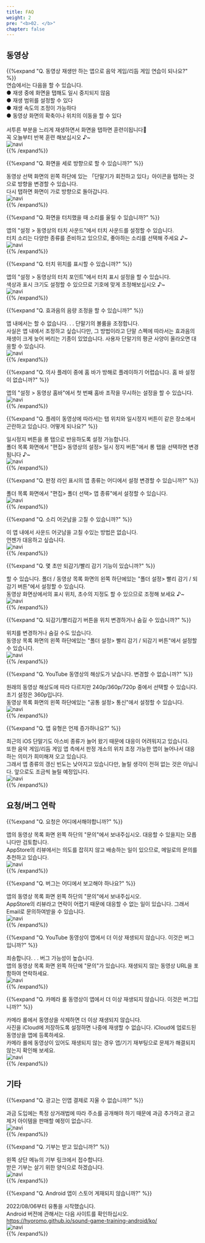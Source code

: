 ```yaml
---
title: FAQ
weight: 2
pre: "<b>02. </b>"
chapter: false
---
```


## 동영상

<!-- Q. 動画再生するだけのアプリで音/リズムゲームの練習になるのでしょうか？ -->{{%expand "Q. 동영상 재생만 하는 앱으로 음악 게임/리듬 게임 연습이 되나요?" %}}
<div class="balloon">
연습에서는 다음을 할 수 있습니다.<br>
● 재생 중에 화면을 탭해도 일시 중지되지 않음<br>
● 재생 범위를 설정할 수 있다<br>
● 재생 속도의 조정이 가능하다<br>
● 동영상 화면의 확축이나 위치의 이동을 할 수 있다<br>
<br>
서투른 부분을 느리게 재생하면서 화면을 탭하면 훈련이됩니다💪<br>꼭 오늘부터 반복 훈련 해보십시오 ♪~
</div>
<div class="box"><img src="navi_001.png" alt="navi" class="img-right"></div>
{{% /expand%}}
<br>

<!-- Q. 縦向きにする事は出来ますか？ -->
{{%expand "Q. 화면을 세로 방향으로 할 수 있습니까?" %}}
<div class="balloon">
동영상 선택 화면의 왼쪽 하단에 있는 「단말기가 회전하고 있다」아이콘을 탭하는 것으로 방향을 변경할 수 있습니다.<br>
다시 탭하면 화면이 가로 방향으로 돌아갑니다.
</div>
<div class="box"><img src="navi_001.png" alt="navi" class="img-right"></div>
{{% /expand%}}
<br>

<!-- Q. タッチ音を鳴らす事は出来ますか？ -->
{{%expand "Q. 화면을 터치했을 때 소리를 울릴 수 있습니까?" %}}
<div class="balloon">
앱의 "설정 > 동영상의 터치 사운드"에서 터치 사운드를 설정할 수 있습니다.<br>
터치 소리는 다양한 종류를 준비하고 있으므로, 좋아하는 소리를 선택해 주세요 ♪~
</div>
<div class="box"><img src="navi_002.png" alt="navi" class="img-right"></div>
{{% /expand%}}
<br>

<!-- Q. タッチ箇所を表示する事は出来ますか？ -->
{{%expand "Q. 터치 위치를 표시할 수 있습니까?" %}}
<div class="balloon">
앱의 "설정 > 동영상의 터치 포인트"에서 터치 표시 설정을 할 수 있습니다.<br>
색상과 표시 크기도 설정할 수 있으므로 기호에 맞게 조정해보십시오 ♪~
</div>
<div class="box"><img src="navi_002.png" alt="navi" class="img-right"></div>
{{% /expand%}}
<br>

<!-- Q. 効果音の音量調整は行なえますか？ -->
{{%expand "Q. 효과음의 음량 조정을 할 수 있습니까?" %}}
<div class="balloon">
앱 내에서는 할 수 없습니다. . . 단말기의 볼륨을 조정합니다.<br>사실은 앱 내에서 조정하고 싶습니다만, 그 방법이라고 단말 스펙에 따라서는 효과음의 재생이 크게 늦어 버리는 기종이 있었습니다. 사용자 단말기의 평균 사양이 올라오면 대응할 수 있습니다.
</div>
<div class="box"><img src="navi_004.png" alt="navi" class="img-right"></div>
{{% /expand%}}
<br>

<!-- Q. 疑似プレイ中にホームバーが邪魔でプレイし難いです。ホームバー設定は無いですか？ -->
{{%expand "Q. 의사 플레이 중에 홈 바가 방해로 플레이하기 어렵습니다. 홈 바 설정이 없습니까?" %}}
<div class="balloon">
앱의 "설정 > 동영상 홈바"에서 첫 번째 홈바 조작을 무시하는 설정을 할 수 있습니다.
</div>
<div class="box"><img src="navi_001.png" alt="navi" class="img-right"></div>
{{% /expand%}}
<br>

<!-- Q. プレイ動画によってはタップ位置と一時停止ボタンが同じ場所で困っています。どうにかなりませんか？ -->
{{%expand "Q. 플레이 동영상에 따라서는 탭 위치와 일시정지 버튼이 같은 장소에서 곤란하고 있습니다. 어떻게 되나요?" %}}
<div class="balloon">
일시정지 버튼을 롱 탭으로 반응하도록 설정 가능합니다.<br>
폴더 목록 화면에서 "편집> 동영상의 설정> 일시 정지 버튼"에서 롱 탭을 선택하면 변경됩니다 ♪~
</div>
<div class="box"><img src="navi_002.png" alt="navi" class="img-right"></div>
{{% /expand%}}
<br>

<!-- Q. アプリの判定ライン表示の設定は何処から行えますか？ -->
{{%expand "Q. 판정 라인 표시의 앱 종류는 어디에서 설정 변경할 수 있습니까?" %}}
<div class="balloon">
폴더 목록 화면에서 "편집> 폴더 선택> 앱 종류"에서 설정할 수 있습니다.
</div>
<div class="box"><img src="navi_001.png" alt="navi" class="img-right"></div>
{{% /expand%}}
<br>

<!-- Q. 音ズレを直せますか？ -->
{{%expand "Q. 소리 어긋남을 고칠 수 있습니까?" %}}
<div class="balloon">
이 앱 내에서 사운드 어긋남을 고칠 수있는 방법은 없습니다.<br>언젠가 대응하고 싶습니다.
</div>
<div class="box"><img src="navi_003.png" alt="navi" class="img-right"></div>
{{% /expand%}}
<br>

<!-- Q. 数秒だけ巻き戻し/早送りする機能はありますか？ -->
{{%expand "Q. 몇 초만 되감기/빨리 감기 기능이 있습니까?" %}}
<div class="balloon">
할 수 있습니다. 폴더 / 동영상 목록 화면의 왼쪽 하단에있는 "폴더 설정> 빨리 감기 / 되감기 버튼"에서 설정할 수 있습니다.<br>
동영상 화면상에서의 표시 위치, 초수의 지정도 할 수 있으므로 조정해 보세요 ♪~
</div>
<div class="box"><img src="navi_002.png" alt="navi" class="img-right"></div>
{{% /expand%}}
<br>

<!-- Q. 巻き戻し/早送りボタンを位置変更または非表示できますか？ -->
{{%expand "Q. 되감기/빨리감기 버튼을 위치 변경하거나 숨길 수 있습니까?" %}}
<div class="balloon">
위치를 변경하거나 숨길 수도 있습니다.<br>동영상 목록 화면의 왼쪽 하단에있는 "폴더 설정> 빨리 감기 / 되감기 버튼"에서 설정할 수 있습니다.
</div>
<div class="box"><img src="navi_001.png" alt="navi" class="img-right"></div>
{{% /expand%}}
<br>

<!-- Q. YouTube動画の解像度が低いです。変更出来ませんか？ -->
{{%expand "Q. YouTube 동영상의 해상도가 낮습니다. 변경할 수 없습니까?" %}}
<div class="balloon">
원래의 동영상 해상도에 따라 다르지만 240p/360p/720p 중에서 선택할 수 있습니다. 초기 설정은 360p입니다.<br>동영상 목록 화면의 왼쪽 하단에있는 "공통 설정> 통신"에서 설정할 수 있습니다.
</div>
<div class="box"><img src="navi_002.png" alt="navi" class="img-right"></div>
{{% /expand%}}
<br>

<!-- Q. ◯◯のアプリ種類はいつ増えますか？ -->
{{%expand "Q. 앱 유형은 언제 증가하나요?" %}}
<div class="balloon">
최근의 iOS 단말기도 아스비 종류가 늘어 왔기 때문에 대응이 어려워지고 있습니다.<br>
또한 음악 게임/리듬 게임 앱 측에서 판정 개소의 위치 조정 가능한 앱이 늘어나서 대응하는 의미가 희미해져 오고 있습니다.<br>그래서 앱 종류의 갱신 빈도는 낮아지고 있습니다만, 늘릴 생각이 전혀 없는 것은 아닙니다. 앞으로도 조금씩 늘릴 예정입니다.
</div>
<div class="box"><img src="navi_003.png" alt="navi" class="img-right"></div>
{{% /expand%}}

## 요청/버그 연락

<!-- Q. 要望は何処からすればいいですか？ -->
{{%expand "Q. 요청은 어디에서해야합니까?" %}}
<div class="balloon">
앱의 동영상 목록 화면 왼쪽 하단의 "문의"에서 보내주십시오. 대응할 수 있을지는 모릅니다만 검토합니다.<br>AppStore의 리뷰에서는 의도를 잡히지 않고 배송하는 일이 있으므로, 메일로의 문의를 추천하고 있습니다.
</div>
<div class="box"><img src="navi_001.png" alt="navi" class="img-right"></div>
{{% /expand%}}
<br>

<!-- Q. バグは何処から報告すればいいですか？ -->
{{%expand "Q. 버그는 어디에서 보고해야 하나요?" %}}
<div class="balloon">
앱의 동영상 목록 화면 왼쪽 하단의 "문의"에서 보내주십시오.<br>AppStore의 리뷰라고 연락이 어렵기 때문에 대응할 수 없는 일이 있습니다. 그래서 Email로 문의하여받을 수 있습니다.
</div>
<div class="box"><img src="navi_001.png" alt="navi" class="img-right"></div>
{{% /expand%}}
<br>

<!-- Q. YouTubeの動画がアプリ内で再生されなくなりました。これはバグですか？ -->
{{%expand "Q. YouTube 동영상이 앱에서 더 이상 재생되지 않습니다. 이것은 버그입니까?" %}}
<div class="balloon">
죄송합니다. . . 버그 가능성이 높습니다.<br>
앱의 동영상 목록 화면 왼쪽 하단에 "문의"가 있습니다. 재생되지 않는 동영상 URL을 포함하여 연락하세요.
</div>
<div class="box"><img src="navi_003.png" alt="navi" class="img-right"></div>
{{% /expand%}}
<br>

<!-- Q. カメラロールの動画がアプリ内で再生されなくなりました。これはバグですか？ -->
{{%expand "Q. 카메라 롤 동영상이 앱에서 더 이상 재생되지 않습니다. 이것은 버그입니까?" %}}
<div class="balloon">
카메라 롤에서 동영상을 삭제하면 더 이상 재생되지 않습니다.<br>사진을 iCloud에 저장하도록 설정하면 나중에 재생할 수 없습니다. iCloud에 업로드된 동영상을 앱에 등록하세요.<br>카메라 롤에 동영상이 있어도 재생되지 않는 경우 앱/기기 재부팅으로 문제가 해결되지 않는지 확인해 보세요.
</div>
<div class="box"><img src="navi_001.png" alt="navi" class="img-right"></div>
{{% /expand%}}

## 기타

<!-- Q. 広告はアプリ内課金で消せませんか？ -->
{{%expand "Q. 광고는 인앱 결제로 지울 수 없습니까?" %}}
<div class="balloon">
과금 도입에는 특정 상거래법에 따라 주소를 공개해야 하기 때문에 과금 추가하고 광고 제거 아이템을 판매할 예정이 없습니다.
</div>
<div class="box"><img src="navi_003.png" alt="navi" class="img-right"></div>
{{% /expand%}}
<br>

<!-- Q. Donateは受け付けていますか？ -->
{{%expand "Q. 기부는 받고 있습니까?" %}}
<div class="balloon">
왼쪽 상단 메뉴의 기부 링크에서 접수합니다.<br>
받은 기부는 살기 위한 양식으로 하겠습니다.
</div>
<div class="box"><img src="navi_001.png" alt="navi" class="img-right"></div>
{{% /expand%}}
<br>

<!-- Q. Androidアプリは配信しないのですか？ -->
{{%expand "Q. Android 앱이 스토어 게재되지 않습니까?" %}}
<div class="balloon">
2022/08/06부터 유통을 시작했습니다.<br>
Android 버전에 관해서는 다음 사이트를 확인하십시오.<br>
<a href= "https://hyoromo.github.io/sound-game-training-android/ko/" >https://hyoromo.github.io/sound-game-training-android/ko/</a><br>
</div>
<div class="box"><img src="navi_001.png" alt="navi" class="img-right"></div>
{{% /expand%}}
